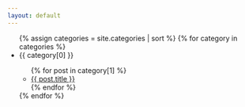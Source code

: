 ```yaml
---
layout: default
---
```


<ul>
{% assign categories = site.categories | sort %}
{% for category in categories %}
  <li>{{ category[0] }}</li>
    <ul>
    {% for post in category[1] %}
      <li><a href="{{ site.url }}{{ post.url }}">{{ post.title }}</a></li>
    {% endfor %}
    </ul>
{% endfor %}
</ul>
